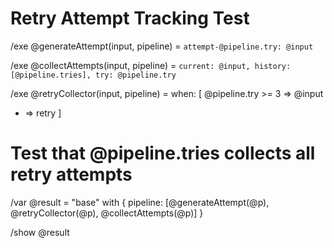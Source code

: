 # Retry Attempt Tracking Test

/exe @generateAttempt(input, pipeline) = `attempt-@pipeline.try: @input`

/exe @collectAttempts(input, pipeline) = `current: @input, history: [@pipeline.tries], try: @pipeline.try`

/exe @retryCollector(input, pipeline) = when: [
  @pipeline.try >= 3 => @input
  * => retry
]

# Test that @pipeline.tries collects all retry attempts
/var @result = "base" with { pipeline: [@generateAttempt(@p), @retryCollector(@p), @collectAttempts(@p)] }

/show @result